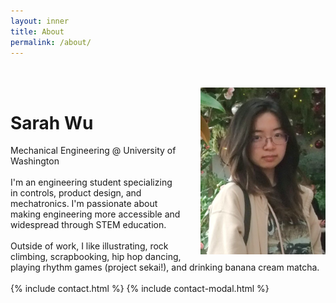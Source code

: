 ```yaml
---
layout: inner
title: About
permalink: /about/
---
```

<br><br>
<img src="/img/sarah.JPG" alt="Sarah" style="float: right; width: 200px; margin-left: 30px;" />

# Sarah Wu
Mechanical Engineering @ University of Washington
<br><br>
I'm an engineering student specializing in controls, product design, and mechatronics. I'm passionate about making engineering more accessible and widespread through STEM education. 
<br><br>
Outside of work, I like illustrating, rock climbing, scrapbooking, hip hop dancing, playing rhythm games (project sekai!), and drinking banana cream matcha.
<br><br>
{% include contact.html %}
{% include contact-modal.html %}

